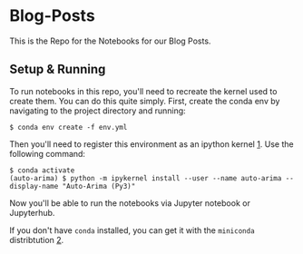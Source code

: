 # Blog-Posts

This is the Repo for the Notebooks for our Blog Posts.

## Setup & Running

To run notebooks in this repo, you'll need to recreate the kernel used to
create them. You can do this quite simply. First, create the conda env by
navigating to the project directory and running:

```
$ conda env create -f env.yml
```

Then you'll need to register this environment as an ipython kernel [1]. Use the
following command:

```
$ conda activate
(auto-arima) $ python -m ipykernel install --user --name auto-arima --display-name "Auto-Arima (Py3)"
```

Now you'll be able to run the notebooks via Jupyter notebook or Jupyterhub.

If you don't have `conda` installed, you can get it with the `miniconda`
distribtution [2].

[1]: https://ipython.readthedocs.io/en/stable/install/kernel_install.html
[2]: https://conda.io/miniconda.html
